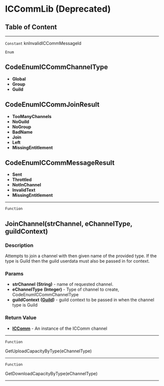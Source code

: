 ICCommLib (Deprecated)
======================

Table of Content
---------------- 

<!-- toc -->

------------------------------------------------------------------------

`Constant`
knInvalidICCommMessageId

`Enum`

CodeEnumICCommChannelType
-----------------------------

-   **Global**
-   **Group**
-   **Guild**

CodeEnumICCommJoinResult
-----------------------------

-   **TooManyChannels**
-   **NoGuild**
-   **NoGroup**
-   **BadName**
-   **Join**
-   **Left**
-   **MissingEntitlement**

CodeEnumICCommMessageResult
-----------------------------

-   **Sent**
-   **Throttled**
-   **NotInChannel**
-   **InvalidText**
-   **MissingEntitlement**

------------------------------------------------------------------------

`Function`

JoinChannel(strChannel, eChannelType, guildContext)
-------------------------------------------------------------------

### Description

Attempts to join a channel with then given name of the provided type. If the type is Guild then the guild userdata must also be passed in for context.

### Params

-   **strChannel** **(String)** - name of requested channel.
-   **eChannelType** **(Integer)** - Type of channel to create, CodeEnumICCommChannelType
-   **guildContext** **([Guild](../Classes/Guild.html))** - guild context to be passed in when the channel type is Guild
    
### Return Value

-   **[ICComm](../Classes/ICComm.html)** - An instance of the ICComm channel

------------------------------------------------------------------------

`Function`

GetUploadCapacityByType(eChannelType)

-------------------------------------------------------------------

`Function`

GetDownloadCapacityByType(eChannelType)

-------------------------------------------------------------------
